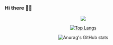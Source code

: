 ### Hi there 👋💙
<div align=center>
	
  <a href="https://hits.seeyoufarm.com"><img src="https://hits.seeyoufarm.com/api/count/incr/badge.svg?url=https%3A%2F%2Fgithub.com%2Fhyungah&count_bg=%23AEC1F1&title_bg=%23FFCECE&icon=smugmug.svg&icon_color=%23FFFFFF&title=hits%21&edge_flat=false"/></a>
	
  [![Top Langs](https://github-readme-stats.vercel.app/api/top-langs/?username=hyungah)](https://github.com/hyungah/github-readme-stats)
  
  ![Anurag's GitHub stats](https://github-readme-stats.vercel.app/api?username=hyunah&show_icons=true&theme=radical)
	
  </div>
  
  

<!--
**hyungah/hyungah** is a ✨ _special_ ✨ repository because its `README.md` (this file) appears on your GitHub profile.

Here are some ideas to get you started:

- 🔭 I’m currently working on ...
- 🌱 I’m currently learning ...
- 👯 I’m looking to collaborate on ...
- 🤔 I’m looking for help with ...
- 💬 Ask me about ...
- 📫 How to reach me: ...
- 😄 Pronouns: ...
- ⚡ Fun fact: ...
-->


